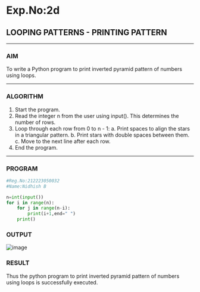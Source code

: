 # Exp.No:2d
## LOOPING PATTERNS - PRINTING PATTERN

---

### AIM  
To write a Python program to print inverted pyramid pattern of numbers using loops.

---

### ALGORITHM


1. Start the program.
2. Read the integer n from the user using input(). This determines the number of rows.
3. Loop through each row from 0 to n - 1:
   a. Print spaces to align the stars in a triangular pattern.
   b. Print stars with double spaces between them.
   c. Move to the next line after each row.
4. End the program.


---

### PROGRAM
```python
#Reg.No:212223050032
#Name:Nidhish B

n=int(input())
for i in range(n):
    for j in range(n-i):
        print(i+1,end=" ")
    print()

```

### OUTPUT

![image](https://github.com/user-attachments/assets/9928039b-c0df-46a9-ba93-5f4ac9dd0ea5)

### RESULT

Thus the python program to print inverted pyramid pattern of numbers using loops is successfully executed.
